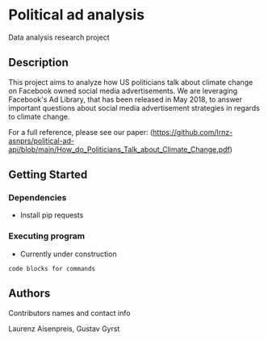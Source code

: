 # Political ad analysis

Data analysis research project 

## Description

This project aims to analyze how US politicians talk about climate change on Facebook owned social media advertisements. We are leveraging Facebook's Ad Library, that has been released in May 2018, to answer important questions about social media advertisement strategies in regards to climate change. 

For a full reference, please see our paper: (https://github.com/lrnz-asnprs/political-ad-api/blob/main/How_do_Politicians_Talk_about_Climate_Change.pdf)

## Getting Started

### Dependencies

* Install pip requests

### Executing program

* Currently under construction
```
code blocks for commands
```

## Authors

Contributors names and contact info

Laurenz Aisenpreis, Gustav Gyrst
